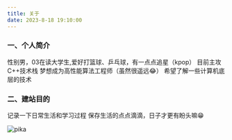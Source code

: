 ```yaml
---
title: 关于
date: 2023-8-18 19:10:00
---
```


### 一、个人简介
性别男，03在读大学生,爱好打篮球、乒乓球，有一点点追星（kpop）
目前主攻C++技术栈
梦想成为高性能算法工程师（虽然很遥远😂） 希望了解一些计算机底层的技术

### 二、建站目的
记录一下日常生活和学习过程
保存生活的点点滴滴，日子才更有盼头嘛😁

![pika](https://images5.alphacoders.com/613/thumbbig-613927.webp)